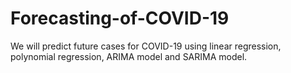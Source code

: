 # Forecasting-of-COVID-19
We will predict future cases for COVID-19 using linear regression, polynomial regression, ARIMA model and SARIMA model.
